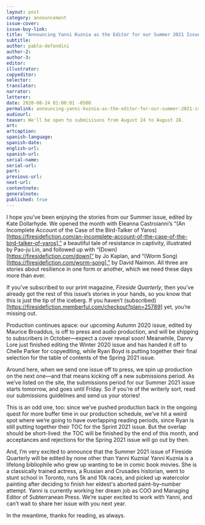 ```yaml
---
layout: post
category: announcement
issue-cover:
issue-buy-link:
title: "Announcing Yanni Kuznia as the Editor for our Summer 2021 Issue"
subtitle:
author: pablo-defendini
author-2:
author-3:
editor:
illustrator:
copyeditor:
selector:
translator:
narrator:
letterer:
date: 2020-08-24 01:00:01 -0500
permalink: announcing-yanni-kuznia-as-the-editor-for-our-summer-2021-issue
audiourl:
teaser: We'll be open to submisisons from August 24 to August 28.
art:
artcaption:
spanish-language:
spanish-date:
english-url:
spanish-url:
serial-name:
serial-url:
part:
previous-url:
next-url:
contentnote:
generalnote:
published: true
---
```


I hope you’ve been enjoying the stories from our Summer issue, edited by Kate Dollarhyde. We opened the month with Eleanna Castroianni’s “(An Incomplete Account of the Case of the Bird-Talker of Yaros)[https://firesidefiction.com/an-incomplete-account-of-the-case-of-the-bird-talker-of-yaros],” a beautiful tale of resistance in captivity, illustrated by Pao-ju Lin, and followed up with “(Down)[https://firesidefiction.com/down]” by Jo Kaplan, and “(Worm Song)[https://firesidefiction.com/worm-song],” by David Naimon. All three are stories about resilience in one form or another, which we need these days more than ever.

If you’ve subscribed to our print magazine, _Fireside Quarterly_, then you’ve already got the rest of this issue’s stories in your hands, so you know that this is just the tip of the iceberg. If you haven’t (subscribed)[https://firesidefiction.memberful.com/checkout?plan=25789] yet, you’re missing out.

Production continues apace: our upcoming Autumn 2020 issue, edited by Maurice Broaddus, is off to press and audio production, and will be shipping to subscribers in October—expect a cover reveal soon! Meanwhile, Danny Lore just finished editing the Winter 2020 issue and has handed it off to Chelle Parker for copyediting, while Ryan Boyd is putting together their final selection for the table of contents of the Spring 2021 issue.

Around here, when we send one issue off to press, we spin up production on the next one—and that means kicking off a new submissions period. As we’ve listed on the site, the submissions period for our Summer 2021 issue starts tomorrow, and goes until Friday. So if you’re of the writerly sort, read our submissions guidelines and send us your stories!

This is an odd one, too: since we’ve pushed production back in the ongoing quest for more buffer time in our production schedule, we’ve hit a weird spot where we’re going to have overlapping reading periods, since Ryan is still putting together their TOC for the Sprint 2021 issue. But the overlap should be short-lived: the TOC will be finished by the end of this month, and acceptances and rejections for the Spring 2021 issue will go out by then.

And, I’m very excited to announce that the Summer 2021 issue of FIreside Quarterly will be edited by none other than Yanni Kuznia! Yanni Kuznia is a lifelong bibliophile who grew up wanting to be in comic book movies. She is a classically trained actress, a Russian and Crusades historian, went to stunt school in Toronto, runs 5k and 10k races, and picked up watercolor painting after deciding to finish her eldest's aborted paint-by-number attempt. Yanni is currently working her dream job as COO and Managing Editor of Subterranean Press. We’re super excited to work with Yanni, and can’t wait to share her issue with you next year. 

In the meantime, thanks for reading, as always.
